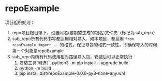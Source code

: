 # repoExample

项目组织规则：

1. repo项目根目录下，设置同名(或期望生成的包名)文件夹（标记为sub_repo）
2. sub_repo所有代码书写都适用相对导入，如本项目，都适用 `from repoExample import ...`的格式，保证导包的格式一致性，即确保导入的时候第一个对象是repoExample
3. sub_repo内所有代码使用相对路径导入包，安装后可以正常执行
   1. 安装工具[可选]：python3 -m pip install --upgrade build
   2. python -m build
   3. pip install dist/repoExample-0.0.0-py3-none-any.whl
